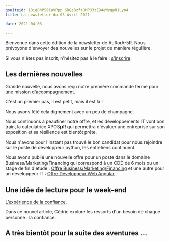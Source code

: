 ```yaml
---
gsuiteid: 10igBhPS91aVPpp_SDQe3zftOMPJ3tZ94eWyqpR1Lyn4
title: La newsletter du 03 Avril 2021

date: 2021-04-03

---
```


Bienvenue dans cette édition de la newsletter de AuRorA-5R. Nous prévoyons d'envoyer des nouvelles sur le projet de manière régulière.

Si vous n'êtes pas inscrit, n'hésitez pas à le faire : [s’inscrire](https://www.google.com/url?q=https://aurora-5r.fr/inscription/&sa=D&source=editors&ust=1623858021356000&usg=AOvVaw2dwh0DteLdNWBZYagFGkC_).

Les dernières nouvelles
-----------------------

Grande nouvelle, nous avons reçu notre première commande ferme pour une mission d'accompagnement.

C'est un premier pas, il est petit, mais il est là !

Nous avons fêté cela dignement avec un peu de champagne.

Nous continuons à peaufiner notre offre, et les développements IT vont bon train, la calculatrice XPOS𝝻R qui permettra d'évaluer une entreprise sur son exposition et sa résilience est bientôt prête.

Nous n'avons pour l'instant pas trouvé le bon candidat pour nous rejoindre sur le poste de développeur python, les entretiens continuent.

Nous avons publié une nouvelle offre pour un poste dans le domaine Business/Marketing/Financing qui correspond à un CDD de 6 mois ou un stage de fin d'étude : [Offre Business/Marketing/Financing](https://www.google.com/url?q=https://aurora-5r.fr/recrutements/OffredemploiBusinessMarketingFinancing/&sa=D&source=editors&ust=1623858021358000&usg=AOvVaw0nqA47Salv7GKdIOheOMc2) et une autre pour un développeur IT : [Offre Développeur Web Angular](https://www.google.com/url?q=https://aurora-5r.fr/recrutements/OffredemploiDeveloppeurWebAngularquicontribuerachangerlemonde/&sa=D&source=editors&ust=1623858021359000&usg=AOvVaw2nuCtm0LC9y5caV2_Jxthc) .

Une idée de lecture pour le week-end
------------------------------------

[L’expérience de la confiance](https://www.google.com/url?q=https://aurora-5r.fr/posts/Lexperiencedelaconfiance/&sa=D&source=editors&ust=1623858021360000&usg=AOvVaw23DRdeBPmitTFSr1qo39q_).

Dans ce nouvel article, Cédric explore les ressorts d'un besoin de chaque personne : la confiance. 

A très bientôt pour la suite des aventures ...
----------------------------------------------

